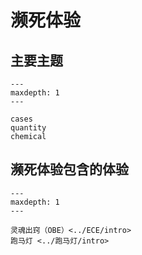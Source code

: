 # 濒死体验

## 主要主题

```{toctree}
---
maxdepth: 1
---

cases
quantity
chemical
```

## 濒死体验包含的体验

```{toctree}
---
maxdepth: 1
---

灵魂出窍（OBE）<../ECE/intro>
跑马灯 <../跑马灯/intro>
```